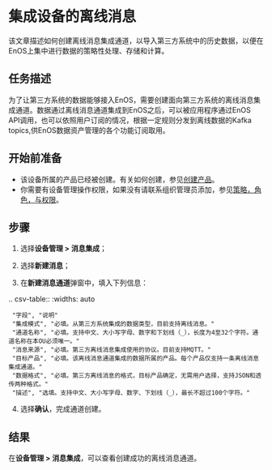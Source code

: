 # 集成设备的离线消息

该文章描述如何创建离线消息集成通道，以导入第三方系统中的历史数据，以便在EnOS上集中进行数据的策略性处理、存储和计算。

## 任务描述

为了让第三方系统的数据能够接入EnOS，需要创建面向第三方系统的离线消息集成通道。数据通过离线消息通道集成到EnOS之后，可以被应用程序通过EnOS API调用，也可以依照用户订阅的情况，根据一定规则分发到离线数据的Kafka topics,供EnOS数据资产管理的各个功能订阅取用。

## 开始前准备

- 该设备所属的产品已经被创建。有关如何创建，参见[创建产品](creating_product)。
- 你需要有设备管理操作权限，如果没有请联系组织管理员添加，参见[策略，角色，与权限](/docs/iam/zh_CN/2.0.8/access_policy)。

## 步骤

1. 选择**设备管理 > 消息集成**；

2. 选择**新建消息**；

3. 在**新建消息通道**弹窗中，填入下列信息：

  .. csv-table::
     :widths: auto

     "字段", "说明"
     "集成模式", "必填。从第三方系统集成的数据类型，目前支持离线消息。"
     "通道名称", "必填。支持中文、大小写字母、数字和下划线（_），长度为4至32个字符。通道名称在本OU必须唯一。"
     "消息来源", "必填。第三方离线消息集成使用的协议。目前支持MQTT。"
     "目标产品", "必填。该离线消息通道集成的数据所属的产品。每个产品仅支持一条离线消息集成通道。"
     "数据格式", "必填。第三方离线消息的格式，目标产品确定，无需用户选择，支持JSON和透传两种格式。"
     "描述", "选填。支持中文、大小写字母、数字、下划线（_），最长不超过100个字符。"

4. 选择**确认**，完成通道创建。

## 结果

在**设备管理 > 消息集成**，可以查看创建成功的离线消息通道。




